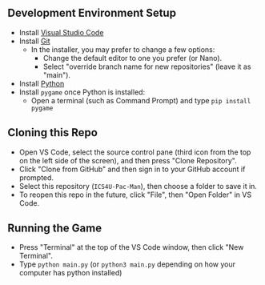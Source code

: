 ## Development Environment Setup
* Install [Visual Studio Code](https://code.visualstudio.com/Download)
* Install [Git](https://git-scm.com/downloads)
  * In the installer, you may prefer to change a few options:
    * Change the default editor to one you prefer (or Nano).
    * Select "override branch name for new repositories" (leave it as "main").
* Install [Python](https://www.python.org/downloads/)
* Install `pygame` once Python is installed:
  * Open a terminal (such as Command Prompt) and type `pip install pygame`

## Cloning this Repo
* Open VS Code, select the source control pane (third icon from the top on the left side of the screen), and then press "Clone Repository".
* Click "Clone from GitHub" and then sign in to your GitHub account if prompted.
* Select this repository (`ICS4U-Pac-Man`), then choose a folder to save it in.
* To reopen this repo in the future, click "File", then "Open Folder" in VS Code.

## Running the Game
* Press "Terminal" at the top of the VS Code window, then click "New Terminal".
* Type `python main.py` (or `python3 main.py` depending on how your computer has python installed)